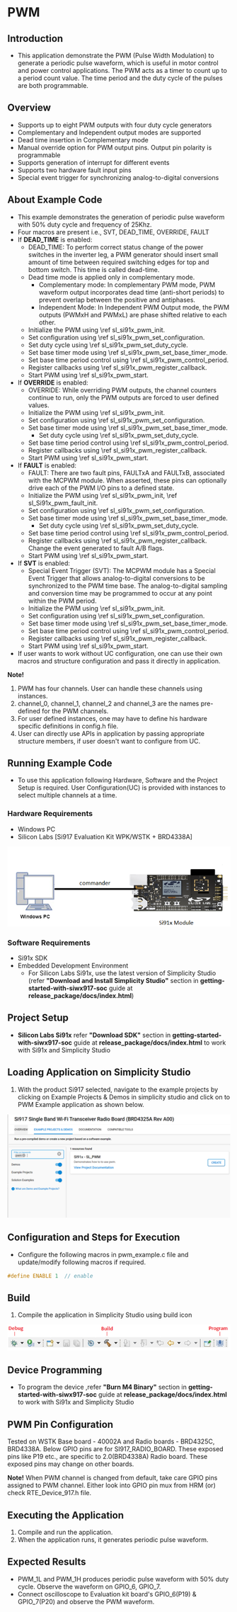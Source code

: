 # PWM

## Introduction

- This application demonstrate the PWM (Pulse Width Modulation) to generate a periodic pulse waveform, which is useful in motor control and power control applications.
 The PWM acts as a timer to count up to a period count value. The time period and the duty cycle of the pulses are both programmable.

## Overview

- Supports up to eight PWM outputs with four duty cycle generators
- Complementary and Independent output modes are supported
- Dead time insertion in Complementary mode
- Manual override option for PWM output pins. Output pin polarity is programmable
- Supports generation of interrupt for different events
- Supports two hardware fault input pins
- Special event trigger for synchronizing analog-to-digital conversions

## About Example Code

- This example demonstrates the generation of periodic pulse waveform with 50% duty cycle and frequency of 25Khz. 
- Four macros are present i.e., SVT, DEAD_TIME, OVERRIDE, FAULT
- If **DEAD_TIME** is enabled:
  - DEAD_TIME: To perform correct status change of the power switches in the inverter leg, a PWM generator should insert small amount of time between required switching edges for top and bottom switch. This time is called dead-time.
  - Dead time mode is applied only in complementary mode.
    - Complementary mode: In complementary PWM mode, PWM waveform output incorporates dead time (anti-short periods) to prevent overlap between the positive and antiphases.
    - Independent Mode: In Independent PWM Output mode, the PWM outputs (PWMxH and PWMxL) are phase shifted relative to each other.
  - Initialize the PWM using \ref sl_si91x_pwm_init.
  - Set configuration using \ref sl_si91x_pwm_set_configuration.
  - Set duty cycle using \ref sl_si91x_pwm_set_duty_cycle.
  - Set base timer mode using \ref sl_si91x_pwm_set_base_timer_mode.
  - Set base time period control using \ref sl_si91x_pwm_control_period.
  - Register callbacks using \ref sl_si91x_pwm_register_callback.
  - Start PWM using \ref sl_si91x_pwm_start.
- If **OVERRIDE** is enabled:
  - OVERRIDE: While overriding PWM outputs, the channel counters continue to run, only the PWM outputs are forced to user defined values.
  - Initialize the PWM using \ref sl_si91x_pwm_init.
  - Set configuration using \ref sl_si91x_pwm_set_configuration.
  - Set base timer mode using \ref sl_si91x_pwm_set_base_timer_mode.
    - Set duty cycle using \ref sl_si91x_pwm_set_duty_cycle.
  - Set base time period control using \ref sl_si91x_pwm_control_period.
  - Register callbacks using \ref sl_si91x_pwm_register_callback.
  - Start PWM using \ref sl_si91x_pwm_start.
- If **FAULT** is enabled:
  - FAULT: There are two fault pins, FAULTxA and FAULTxB, associated with the MCPWM module. When asserted, these pins can optionally drive each of the PWM I/O pins to a defined state.
  - Initialize the PWM using \ref sl_si91x_pwm_init, \ref sl_Si91x_pwm_fault_init.
  - Set configuration using \ref sl_si91x_pwm_set_configuration.
  - Set base timer mode using \ref sl_si91x_pwm_set_base_timer_mode.
    - Set duty cycle using \ref sl_si91x_pwm_set_duty_cycle.
  - Set base time period control using \ref sl_si91x_pwm_control_period.
  - Register callbacks using \ref sl_si91x_pwm_register_callback.
    Change the event generated to fault A/B flags.
  - Start PWM using \ref sl_si91x_pwm_start.
- If **SVT** is enabled:
  - Special Event Trigger (SVT): The MCPWM module has a Special Event Trigger that allows analog-to-digital conversions to be synchronized to the PWM time base. The analog-to-digital sampling and conversion time may be programmed to occur at any point within the PWM period.
  - Initialize the PWM using \ref sl_si91x_pwm_init.
  - Set configuration using \ref sl_si91x_pwm_set_configuration.
  - Set base timer mode using \ref sl_si91x_pwm_set_base_timer_mode.
  - Set base time period control using \ref sl_si91x_pwm_control_period.
  - Register callbacks using \ref sl_si91x_pwm_register_callback.
  - Start PWM using \ref sl_si91x_pwm_start.
- If user wants to work without UC configuration, one can use their own macros and structure configuration and pass it directly in application.
  
**Note!** 

1. PWM has four channels. User can handle these channels using instances. 
2. channel_0, channel_1, channel_2 and channel_3 are the names pre-defined for the PWM channels.
3. For user defined instances, one may have to define his hardware specific definitions in config.h file.
4. User can directly use APIs in application by passing appropriate structure members, if user doesn't want to configure from UC.

## Running Example Code

- To use this application following Hardware, Software and the Project Setup is required. User Configuration(UC) is provided with instances to select multiple channels at a time.

### Hardware Requirements

- Windows PC
- Silicon Labs [Si917 Evaluation Kit WPK/WSTK + BRD4338A]

![Figure: Introduction](resources/readme/image516a.png)

### Software Requirements

- Si91x SDK
- Embedded Development Environment
  - For Silicon Labs Si91x, use the latest version of Simplicity Studio (refer **"Download and Install Simplicity Studio"** section in **getting-started-with-siwx917-soc** guide at **release_package/docs/index.html**)

## Project Setup

- **Silicon Labs Si91x** refer **"Download SDK"** section in **getting-started-with-siwx917-soc** guide at **release_package/docs/index.html** to work with Si91x and Simplicity Studio

## Loading Application on Simplicity Studio

1. With the product Si917 selected, navigate to the example projects by clicking on Example Projects & Demos
  in simplicity studio and click on to PWM Example application as shown below.

![Figure:](resources/readme/image516b.png)

## Configuration and Steps for Execution

- Configure the following macros in pwm_example.c file and update/modify following macros if required.

```C
#define ENABLE 1  // enable

```

## Build

1. Compile the application in Simplicity Studio using build icon

![Figure: Build run and Debug](resources/readme/image516c.png)

## Device Programming

- To program the device ,refer **"Burn M4 Binary"** section in **getting-started-with-siwx917-soc** guide at **release_package/docs/index.html** to work with Si91x and Simplicity Studio

## PWM Pin Configuration

Tested on WSTK Base board - 40002A and Radio boards - BRD4325C, BRD4338A. Below GPIO pins are for SI917_RADIO_BOARD. These exposed pins like P19 etc., are specific to 2.0(BRD4338A) Radio board. These exposed pins may change on other boards. 

**Note!** When PWM channel is changed from default, take care GPIO pins assigned to PWM channel. Either look into GPIO pin mux from HRM (or) check RTE_Device_917.h file.

## Executing the Application

1. Compile and run the application.
2. When the application runs, it generates periodic pulse waveform.

## Expected Results

- PWM_1L and PWM_1H produces periodic pulse waveform with 50% duty cycle. Observe the waveform on GPIO_6, GPIO_7.
- Connect oscilloscope to Evaluation kit board's GPIO_6(P19) & GPIO_7(P20) and observe the PWM waveform.
